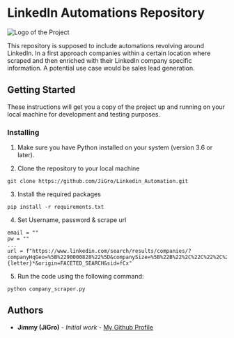 # LinkedIn Automations Repository

![Logo of the Project](https://cdn.pixabay.com/photo/2017/08/22/11/55/linked-in-2668692_1280.png)

This repository is supposed to include automations revolving around LinkedIn. In a first approach companies within a certain location where scraped and then enriched with their LinkedIn company specific information. A potential use case would be sales lead generation.

## Getting Started
These instructions will get you a copy of the project up and running on your local machine for development and testing purposes.

### Installing
1. Make sure you have Python installed on your system (version 3.6 or later).

2. Clone the repository to your local machine
```
git clone https://github.com/JiGro/Linkedin_Automation.git
```

3. Install the required packages
```
pip install -r requirements.txt
```

4. Set Username, password & scrape url
```
email = ""
pw = ""
...
url = f"https://www.linkedin.com/search/results/companies/?companyHqGeo=%5B%2290000828%22%5D&companySize=%5B%22B%22%2C%22C%22%2C%22D%22%2C%22E%22%5D&keywords={letter}*&origin=FACETED_SEARCH&sid=fCx"
```

5. Run the code using the following command:
```
python company_scraper.py
```

## Authors
- **Jimmy (JiGro)** - *Initial work* - [My Github Profile](https://github.com/JiGro)